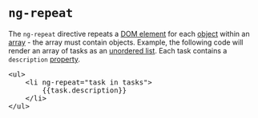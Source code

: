 # `ng-repeat`

The `ng-repeat` directive repeats a [DOM element](#/HTML/element) for each [object](#/JavaScript/object) within an [array](#/JavaScript/array) - the array must contain objects. Example, the following code will render an array of tasks as an [unordered list](#/HTML/ul). Each task contains a `description` [property](#/JavaScript/property).

<pre>
&lt;ul&gt;
	&lt;li <span class="highlight">ng-repeat=&quot;task in tasks&quot;</span>&gt;
		{{task.description}}
	&lt;/li&gt;
&lt;/ul&gt;
</pre>